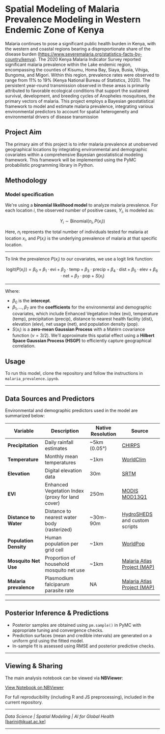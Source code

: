 # Spatial Modeling of Malaria Prevalence Modeling in Western Endemic Zone of Kenya

Malaria continues to pose a significant public health burden in Kenya, with the western and coastal regions bearing a disproportionate share of the disease burden (https://www.severemalaria.org/statistics-facts-by-country/kenya). The 2020 Kenya Malaria Indicator Survey reported significant malaria prevalence within the Lake endemic region, encompassing the counties of Kisumu, Homa Bay, Siaya, Busia, Vihiga, Bungoma, and Migori. Within this region, prevalence rates were observed to range from 11% to 19% (Kenya National Bureau of Statistics, 2020). The persistent year-round transmission observed in these areas is primarily attributed to favorable ecological conditions that support the sustained survival, development, and breeding cycles of Anopheles mosquitoes, the primary vectors of malaria. This project employs a Bayesian geostatistical framework to model and estimate malaria prevalence, integrating various environmental predictors to account for spatial heterogeneity and environmental drivers of disease transmission

## Project Aim

The primary aim of this project is to infer malaria prevalence at unobserved geographical locations by integrating environmental and demographic covariates within a comprehensive Bayesian geostatistical modeling framework. This framework will be implemented using the PyMC probabilistic programming library in Python.


## Methodology

### Model specification

We're using a **binomial likelihood model** to analyze malaria prevalence. For each location $i$, the observed number of positive cases, $Y_i$, is modeled as:

$$Y_i \sim \text{Binomial}(n_i, P(x_i))$$

Here, $n_i$ represents the total number of individuals tested for malaria at location $x_i$, and $P(x_i)$ is the underlying prevalence of malaria at that specific location.

---

To link the prevalence $P(x_i)$ to our covariates, we use a logit link function:

$$\text{logit}(P(x_i)) = \beta_0 + \beta_1 \cdot \text{evi} + \beta_2 \cdot \text{temp} + \beta_3 \cdot \text{precip} + \beta_4 \cdot \text{dist} + \beta_5 \cdot \text{elev} + \beta_6 \cdot \text{net} + \beta_7 \cdot \text{pop} + S(x_i)$$

---

Where:
* $\beta_0$ is the **intercept**.
* $\beta_1, \dots, \beta_7$ are the **coefficients** for the environmental and demographic covariates, which include Enhanced Vegetation Index ($\text{evi}$), temperature ($\text{temp}$), precipitation ($\text{precip}$), distance to nearest health facility ($\text{dist}$), elevation ($\text{elev}$), net usage ($\text{net}$), and population density ($\text{pop}$).
* $S(x_i)$ is a **zero-mean Gaussian Process** with a Matérn covariance function ($\nu=3/2$). We'll approximate this spatial effect using a **Hilbert Space Gaussian Process (HSGP)** to efficiently capture geographical correlation.

## Usage

To run this model, clone the repository and follow the instructions in `malaria_prevalence.ipynb`.

---

## Data Sources and Predictors

Environmental and demographic predictors used in the model are summarized below:

| **Variable**                     | **Description**                          | **Native Resolution** | **Source**                                                                 |
|----------------------------------|------------------------------------------|------------------------|-----------------------------------------------------------------------------|
| **Precipitation**               | Daily rainfall estimates                  | ~5km (0.05°)           | [CHIRPS](https://www.chc.ucsb.edu/data/chirps)                              |
| **Temperature**                 | Monthly mean temperatures                 | ~1km                   | [WorldClim](https://www.worldclim.org/)                                     |
| **Elevation**                   | Digital elevation data                    | 30m                    | [SRTM](https://earthexplorer.usgs.gov/)                                     |
| **EVI**                         | Enhanced Vegetation Index (proxy for land cover) | 250m                   | [MODIS MOD13Q1](https://modis.gsfc.nasa.gov/data/dataproducts/mod13.php)   |
| **Distance to Water**          | Distance to nearest water body (rasterized) | ~30m-90m               | [HydroSHEDS](https://www.hydrosheds.org/) and custom scripts |
| **Population Density**         | Human population per grid cell            | ~1km                   | [WorldPop](https://www.worldpop.org/)                                       |
| **Mosquito Net Use**           | Proportion of household mosquito net use  | ~1km                   | [Malaria Atlas Project (MAP)](https://malariaatlas.org/)  
| **Malaria prevalence**         |  Plasmodium falciparum parasite rate       | NA                    |  [Malaria Atlas Project (MAP)](https://malariaatlas.org/) |

---

## Posterior Inference & Predictions

- Posterior samples are obtained using `pm.sample()` in PyMC with appropriate tuning and convergence checks.
- Prediction surfaces (mean and credible intervals) are generated on a uniform grid using the fitted model.
- In-sample fit is assessed using RMSE and posterior predictive checks.

---

## Viewing & Sharing

The main analysis notebook can be viewed via **NBViewer**:

[View Notebook on NBViewer](https://nbviewer.org/github/barini-onkundi/malaria-spatial-modelling-pymc/blob/main/malaria_prevalence.ipynb)

For full reproducibility (including R and JS preprocessing), included in the current repository. 

---
_Data Science | Spatial Modeling | AI for Global Health_  
[barini@jkuat.ac.ke]  

---

